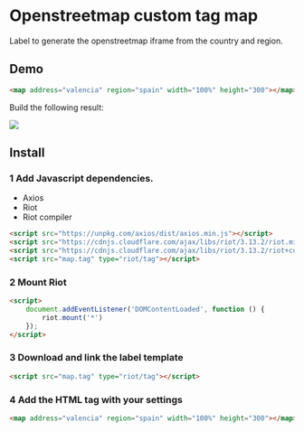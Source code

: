 # Openstreetmap custom tag map

Label to generate the openstreetmap iframe from the country and region.

## Demo

``` html
<map address="valencia" region="spain" width="100%" height="300"></map>
```

Build the following result:

<img src="https://min.gitcdn.link/cdn/tanrax/openstreetmap-tag-map/master/demo.jpg?v=2">

## Install

### 1 Add Javascript dependencies.

- Axios
- Riot
- Riot compiler

``` html
<script src="https://unpkg.com/axios/dist/axios.min.js"></script>
<script src="https://cdnjs.cloudflare.com/ajax/libs/riot/3.13.2/riot.min.js"></script>
<script src="https://cdnjs.cloudflare.com/ajax/libs/riot/3.13.2/riot+compiler.min.js"></script>
<script src="map.tag" type="riot/tag"></script>
```

### 2 Mount Riot

``` html
<script>
    document.addEventListener('DOMContentLoaded', function () {
        riot.mount('*')
    });
</script>
```

### 3 Download and link the label template

``` html
<script src="map.tag" type="riot/tag"></script>
```

### 4 Add the HTML tag with your settings

``` html
<map address="valencia" region="spain" width="100%" height="300"></map>
```
